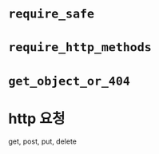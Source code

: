 # `require_safe`

# `require_http_methods`

# `get_object_or_404`

# http 요청
get, post, put, delete


